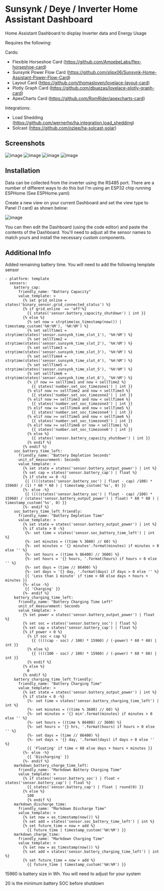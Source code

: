 # Sunsynk / Deye / Inverter Home Assistant Dashboard
Home Assistant Dashboard to display Inverter data and Energy Usage

Requires the following: 

Cards:

 - Flexible Horseshoe Card (https://github.com/AmoebeLabs/flex-horseshoe-card)
 - Sunsynk Power Flow Card (https://github.com/slipx06/Sunsynk-Home-Assistant-Power-Flow-Card)
 - Layout Card (https://github.com/thomasloven/lovelace-layout-card)
 - Plotly Graph Card (https://github.com/dbuezas/lovelace-plotly-graph-card)
 - ApexCharts Card (https://github.com/RomRider/apexcharts-card)

Integrations:

 - Load Shedding (https://github.com/wernerhp/ha.integration.load_shedding)
 - Solcast (https://github.com/oziee/ha-solcast-solar)

## Screenshots

![image](https://github.com/slipx06/Sunsynk-Home-Assistant-Dash/assets/7227275/269cde5f-30db-4de8-8ad1-6a2b0d31799b)
![image](https://github.com/slipx06/Sunsynk-Home-Assistant-Dash/assets/7227275/7ca741c1-faff-45cd-9f20-34010c4c5a5f)
![image](https://github.com/slipx06/Sunsynk-Home-Assistant-Dash/assets/7227275/af72d28b-540a-452f-998c-7f9f7c2ca2a8)
![image](https://github.com/slipx06/Sunsynk-Home-Assistant-Dash/assets/7227275/2e150171-1ee2-45f6-bace-b844edb1fa32)

## Installation
Data can be collected from the inverter using the RS485 port. There are a number of different ways to do this but I'm using an ESP32 chip running ESPHome (See ESPHome.yaml)

Create a new view on your current Dashboard and set the view type to Panel (1 card) as shown below:

![image](https://user-images.githubusercontent.com/7227275/223527428-b4508e6c-cf2d-473a-b63c-ffad11d2630d.png)

You can then edit the Dashboard (using the code editor) and paste the contents of the Dashboard.
You'll need to adjust all the sensor names to match yours and install the necessary custom components. 

## Additional Info
Added remaining battery time. You will need to add the following template sensor

```
- platform: template
  sensors:
    battery_cap:
      friendly_name: "Battery Capacity"
      value_template: >
        {% set grid_online = states('binary_sensor.grid_connected_status') %}
        {% if grid_online  == 'off'%}
          {{ states('sensor.battery_capacity_shutdown') | int }}
        {% else %}
          {% set now = strptime(as_timestamp(now()) | timestamp_custom('%H:%M'), '%H:%M') %}
          {% set sellTime1 = strptime(states('sensor.sunsynk_time_slot_1'), '%H:%M') %}
          {% set sellTime2 = strptime(states('sensor.sunsynk_time_slot_2'), '%H:%M') %}
          {% set sellTime3 = strptime(states('sensor.sunsynk_time_slot_3'), '%H:%M') %}
          {% set sellTime4 = strptime(states('sensor.sunsynk_time_slot_4'), '%H:%M') %}
          {% set sellTime5 = strptime(states('sensor.sunsynk_time_slot_5'), '%H:%M') %}
          {% set sellTime6 = strptime(states('sensor.sunsynk_time_slot_6'), '%H:%M') %}
          {% if now >= sellTime1 and now < sellTime2 %}
            {{ states('number.set_soc_timezone1') | int }}
          {% elif now >= sellTime2 and now < sellTime3 %}
            {{ states('number.set_soc_timezone2') | int }}
          {% elif now >= sellTime3 and now < sellTime4 %}
            {{ states('number.set_soc_timezone3') | int }}
          {% elif now >= sellTime4 and now < sellTime5 %}
            {{ states('number.set_soc_timezone4') | int }}
          {% elif now >= sellTime5 and now < sellTime6 %}
            {{ states('number.set_soc_timezone5') | int }}
          {% elif now >= sellTime6 or now < sellTime1 %}
            {{ states('number.set_soc_timezone6') | int }}
          {% else %}
            {{ states('sensor.battery_capacity_shutdown') | int }}
          {% endif %}
        {% endif %}
    soc_battery_time_left:
      friendly_name: "Battery Depletion Seconds"
      unit_of_measurement: Seconds
      value_template: >
        {% set state = states('sensor.battery_output_power') | int %}
        {% set cap = states('sensor.battery_cap') | float %}
        {% if state == 0 -%}
         {{ ((((states('sensor.battery_soc') | float - cap) /100) * 15960) / (1) * 60 * 60 ) | timestamp_custom('%s', 0) }}
        {%- else -%}
         {{ ((((states('sensor.battery_soc') | float - cap) /100) * 15960) / (states('sensor.battery_output_power') | float) * 60 * 60 ) | timestamp_custom('%s', 0) }}
        {%- endif %}
    soc_battery_time_left_friendly:
      friendly_name: "Battery Depletion Time"
      value_template: >
        {% set state = states('sensor.battery_output_power') | int %}
        {% if state > 0 -%}
         {%- set time = states('sensor.soc_battery_time_left') | int %}
         {%- set minutes = ((time % 3600) // 60) %}
         {%- set minutes = '{} minutes'.format(minutes) if minutes > 0 else '' %}
         {%- set hours = ((time % 86400) // 3600) %}
         {%- set hours = '{} hours, '.format(hours) if hours > 0 else '' %}
         {%- set days = (time // 86400) %}
         {%- set days = '{} day, '.format(days) if days > 0 else '' %}
         {{ 'Less than 1 minute' if time < 60 else days + hours + minutes }}
        {%- else -%}
         {{ 'Charging' }}
        {%- endif %}
    battery_charging_time_left:
      friendly_name: "Battery Charging Time Left"
      unit_of_measurement: Seconds
      value_template: >
        {% set power = states('sensor.battery_output_power') | float %}
        {% set soc = states('sensor.battery_soc') | float %}
        {% set cap = states('sensor.battery_cap') | float %}
        {% if power < 0 %}
          {% if soc < cap %}
            {{ ((((cap - soc) / 100) * 15960) / (-power) * 60 * 60) | int }}
          {% else %}
            {{ ((((100 - soc) / 100) * 15960) / (-power) * 60 * 60) | int }}
          {% endif %}
        {% else %}
          0
        {% endif %}
    battery_charging_time_left_friendly:
      friendly_name: "Battery Charging Time"
      value_template: >
        {% set state = states('sensor.battery_output_power') | int %}
        {% if state < 0 -%}
          {%- set time = states('sensor.battery_charging_time_left') | int %}
          {%- set minutes = ((time % 3600) // 60) %}
          {%- set minutes = '{} min'.format(minutes) if minutes > 0 else '' %}
          {%- set hours = ((time % 86400) // 3600) %}
          {%- set hours = '{} hrs, '.format(hours) if hours > 0 else '' %}
          {%- set days = (time // 86400) %}
          {%- set days = '{} day, '.format(days) if days > 0 else '' %}
          {{ 'Floating' if time < 60 else days + hours + minutes }}
        {%- else -%}
          {{ 'Discharging' }}
        {%- endif %}
    markdown_battery_charge_time_left:
      friendly_name: "Markdown Battery Charging Time"
      value_template: >
        {% if states('sensor.battery_soc') | float < states('sensor.battery_cap') | float %}
          {{ states('sensor.battery_cap') | float | round(0) }}
        {% else %}
          100
          {% endif %}
    markdown_discharge_time:
      friendly_name: "Markdown Discharge Time"
      value_template: >
        {% set now = as_timestamp(now()) %}
        {% set add = states('sensor.soc_battery_time_left') | int %}
        {% set future_time = now + add %}
          {{ future_time | timestamp_custom('%H:%M') }}
    markdown_charge_time:
      friendly_name: "Markdown Charging Time"
      value_template: >
        {% set now = as_timestamp(now()) %}
        {% set add = states('sensor.battery_charging_time_left') | int %}
        {% set future_time = now + add %}
          {{ future_time | timestamp_custom('%H:%M') }}
```  

15960 is battery size in Wh. You will need to adjust for your system

20 is the minimum battery SOC before shutdown
